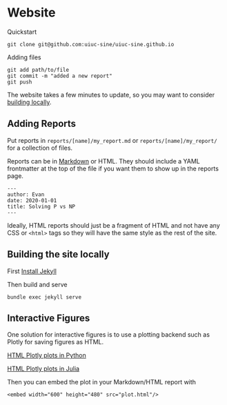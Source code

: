 # Website

Quickstart

    git clone git@github.com:uiuc-sine/uiuc-sine.github.io
    
Adding files

    git add path/to/file
    git commit -m "added a new report"
    git push
    
The website takes a few minutes to update, so you may want to consider [building locally](https://github.com/UIUC-SINE/uiuc-sine.github.io#building-the-site-locally).
    
## Adding Reports

Put reports in `reports/[name]/my_report.md` or `reports/[name]/my_report/` for a collection of files.

Reports can be in [Markdown](https://commonmark.org/help/) or HTML.  They should include a YAML frontmatter at the top of the file if you want them to show up in the reports page.

```
---
author: Evan
date: 2020-01-01
title: Solving P vs NP
---
```

Ideally, HTML reports should just be a fragment of HTML and not have any CSS or `<html>` tags so they will have the same style as the rest of the site.

## Building the site locally

First [Install Jekyll](https://jekyllrb.com/docs/installation/)

Then build and serve

    bundle exec jekyll serve

## Interactive Figures

One solution for interactive figures is to use a plotting backend such as Plotly for saving figures as HTML.

[HTML Plotly plots in Python](https://plotly.com/python/interactive-html-export/)

[HTML Plotly plots in Julia](https://github.com/JuliaPlots/Plots.jl/issues/2664)

Then you can embed the plot in your Markdown/HTML report with

    <embed width="600" height="480" src="plot.html"/>
